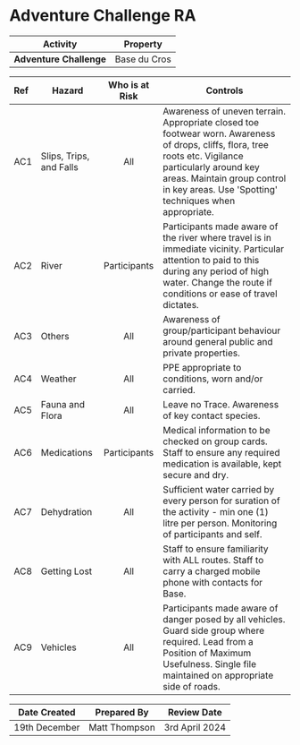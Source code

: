 # Adventure Challenge RA

|**Activity**|**Property**|
|---|---|
|**Adventure Challenge**|Base du Cros|

|**Ref**|**Hazard**|**Who is at Risk**|**Controls**|
|:---|---|:---:|---|
|AC1|Slips, Trips, and Falls|All|Awareness of uneven terrain.  Appropriate closed toe footwear worn. Awareness of drops, cliffs, flora, tree roots etc. Vigilance particularly around key areas. Maintain group control in key areas. Use 'Spotting' techniques when appropriate.|
|AC2|River|Participants|Participants made aware of the river where travel is in immediate vicinity. Particular attention to paid to this during any period of high water. Change the route if conditions or ease of travel dictates.|
|AC3|Others|All|Awareness of group/participant behaviour around general public and private properties.|
|AC4|Weather|All|PPE appropriate to conditions, worn and/or carried.|
|AC5|Fauna and Flora|All|Leave no Trace. Awareness of key contact species.|
|AC6|Medications|Participants|Medical information to be checked on group cards. Staff to ensure any required medication is available, kept secure and dry.|
|AC7|Dehydration|All|Sufficient water carried by every person for suration of the activity - min one (1) litre per person. Monitoring of participants and self.|
|AC8|Getting Lost|All|Staff to ensure familiarity with ALL routes. Staff to carry a charged mobile phone with contacts for Base.|
|AC9|Vehicles|All|Participants made aware of danger posed by all vehicles. Guard side group where required. Lead from a Position of Maximum Usefulness. Single file maintained on appropriate side of roads.|

|**Date Created**|**Prepared By**|**Review Date**|
|---|---|---|
|19th December|Matt Thompson|3rd April 2024|
